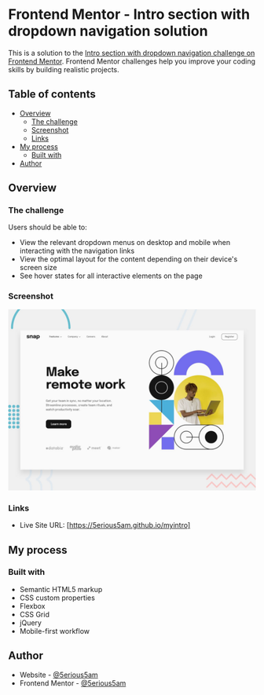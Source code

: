 # Frontend Mentor - Intro section with dropdown navigation solution

This is a solution to the [Intro section with dropdown navigation challenge on Frontend Mentor](https://www.frontendmentor.io/challenges/intro-section-with-dropdown-navigation-ryaPetHE5). Frontend Mentor challenges help you improve your coding skills by building realistic projects. 

## Table of contents

- [Overview](#overview)
  - [The challenge](#the-challenge)
  - [Screenshot](#screenshot)
  - [Links](#links)
- [My process](#my-process)
  - [Built with](#built-with)
- [Author](#author)

## Overview

### The challenge

Users should be able to:

- View the relevant dropdown menus on desktop and mobile when interacting with the navigation links
- View the optimal layout for the content depending on their device's screen size
- See hover states for all interactive elements on the page

### Screenshot

![](desktop-preview.jpg)

### Links

- Live Site URL: [https://5erious5am.github.io/myintro]

## My process

### Built with

- Semantic HTML5 markup
- CSS custom properties
- Flexbox
- CSS Grid
- jQuery
- Mobile-first workflow

## Author

- Website - [@5erious5am](https://github.com/5erious5am)
- Frontend Mentor - [@5erious5am](https://www.frontendmentor.io/profile/5erious5am)